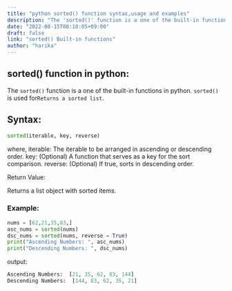 ```yaml
---
title: "python sorted() function syntax,usage and examples"
description: "The 'sorted()' function is a one of the built-in functions in python"
date: "2022-08-15T08:10:05+09:00"
draft: false
link: "sorted() Built-in functions"
author: "harika"
---
```


## sorted() function in python:
The `sorted()` function is a one of the built-in functions in python.
`sorted()` is used for`Returns a sorted list`.

## Syntax:
```python
sorted(iterable, key, reverse)
```
where,
iterable: The iterable to be arranged in ascending or descending order.
key: (Optional) A function that serves as a key for the sort comparison.
reverse: (Optional) If true, sorts in descending order.

Return Value:

Returns a list object with sorted items.

### Example:
```python
nums = [62,21,35,83,]
asc_nums = sorted(nums)
dsc_nums = sorted(nums, reverse = True)
print("Ascending Numbers: ", asc_nums)
print("Descending Numbers: ", dsc_nums)
```
output:
```python
Ascending Numbers:  [21, 35, 62, 83, 144]
Descending Numbers:  [144, 83, 62, 35, 21]
```
